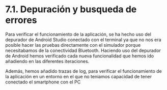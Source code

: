 # 7.1. Depuración y busqueda de errores

Para verificar el funcionamiento de la aplicación, se ha hecho uso del depurador de Android Studio conectado con el terminal ya que no nos era posible hacer las pruebas directamente con el simulador porque necesitabamos de la conectividad Bluetooth. Haciendo uso del depurador de Android hemos verificado cada nueva funcionalidad que hemos ido añadiendo en las diferentes iteraciones.

Además, hemos añadido trazas de log, para verificar el funcionamiento de la aplicación en un entorno en el que no teniamos capacidad de tener conectado el smartphone con el PC